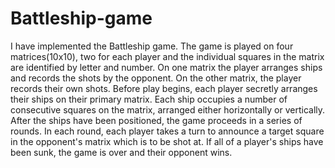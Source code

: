 # Battleship-game
I have implemented the Battleship game. The game is played on four matrices(10x10), two for each player 
and the individual squares in the matrix are identified by letter and number. On one matrix the player 
arranges ships and records the shots by the opponent. On the other matrix, the player records their own shots. 
Before play begins, each player secretly arranges their ships on their primary matrix. Each ship occupies a number 
of consecutive squares on the matrix, arranged either horizontally or vertically. After the ships have been positioned, 
the game proceeds in a series of rounds. In each round, each player takes a turn to announce a target square in the 
opponent's matrix which is to be shot at. If all of a player's ships have been sunk, the game is over and their opponent wins.
